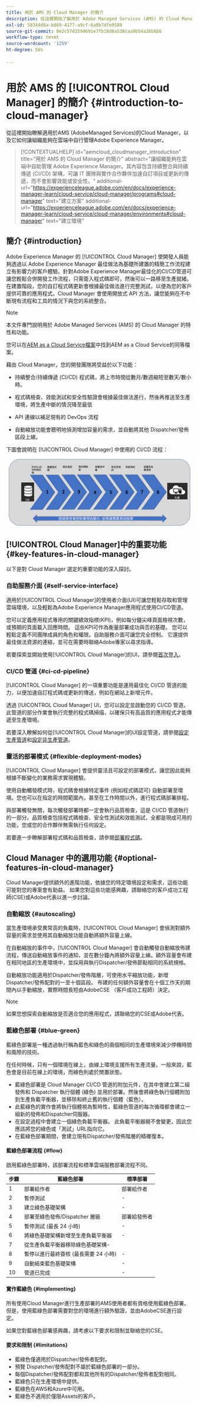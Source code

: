 ```yaml
---
title: 用於 AMS 的 Cloud Manager 的簡介
description: 從這裡開始了解用於 Adobe​ Managed Services (AMS) 的 Cloud Manager 以及它如何讓組織能夠在雲端中自助管理 Adobe​ Experience Manager。
exl-id: 58344d8a-b869-4177-a9cf-6a8b7dfe9588
source-git-commit: 8e2c57d2594691e7fb18d8a538caa9b54a26b6bb
workflow-type: tm+mt
source-wordcount: '1259'
ht-degree: 56%

---
```



# 用於 AMS 的 [!UICONTROL Cloud Manager] 的簡介 {#introduction-to-cloud-manager}

從這裡開始瞭解適用於AMS (AdobeManaged Services)的Cloud Manager，以及它如何讓組織能夠在雲端中自行管理Adobe Experience Manager。

>[!CONTEXTUALHELP]
>id="aemcloud_cloudmanager_introduction"
>title="用於 AMS 的 Cloud Manager 的簡介"
>abstract="讓組織能夠在雲端中自助管理 Adobe Experience Manager。其內容包含持續整合與持續傳遞 (CI/CD) 架構，可讓 IT 團隊與實作合作夥伴加速自訂項目或更新的傳遞，而不會影響效能或安全性。"
>additional-url="https://experienceleague.adobe.com/en/docs/experience-manager-learn/cloud-service/cloud-manager/programs#cloud-manager" text="建立方案"
>additional-url="https://experienceleague.adobe.com/en/docs/experience-manager-learn/cloud-service/cloud-manager/environments#cloud-manager" text="建立環境"

## 簡介 {#introduction}

Adobe Experience Manager 的 [!UICONTROL Cloud Manager] 使開發人員能夠透過以 Adob&#x200B;&#x200B;e Experience Manager 最佳做法為基礎所建置的精簡工作流程建立有影響力的客戶體驗。針對Adobe Experience Manager最佳化的CI/CD管道可讓您輕鬆合併開發工作流程，只需簽入程式碼即可，然後可以一路移至生產就緒。 在建置階段，您的自訂程式碼更新會根據最佳做法進行完整測試，以便為您的客戶提供可靠的應用程式。Cloud Manager 會使用開放式 API 方法，讓您能夠在不中斷現有流程和工具的情況下與您的系統整合。

>[!NOTE]
>
>本文件專門說明用於 Adob&#x200B;&#x200B;e Managed Services (AMS) 的 Cloud Manager 的特性和功能。
>
>您可以在[AEM as a Cloud Service檔案](https://experienceleague.adobe.com/zh-hant/docs/experience-manager-cloud-service/content/implementing/home)中找到AEM as a Cloud Service的同等檔案。

藉由 Cloud Manager，您的開發團隊將受益於以下功能：

* 持續整合/持續傳遞 (CI/CD) 程式碼，將上市時間從數月/數週縮短至數天/數小時。

* 程式碼檢查、效能測試和安全性驗證會根據最佳做法進行，然後再推送至生產環境，將生產中斷的情況降至最低

* API 連線以補足現有的 DevOps 流程

* 自動縮放功能會聰明地偵測增加容量的需求，並自動將其他 Dispatcher/發佈區段上線。

下圖會說明在 [!UICONTROL Cloud Manager] 中使用的 CI/CD 流程：

![CI/CD 流程](/help/assets/screen_shot_2018-05-12at73843pm.png)

## [!UICONTROL Cloud Manager]中的重要功能 {#key-features-in-cloud-manager}

以下是對 Cloud Manager 選定的重要功能的深入探討。

### 自助服務介面 {#self-service-interface}

適用於[!UICONTROL Cloud Manager]的使用者介面(UI)可讓您輕鬆存取和管理雲端環境，以及輕鬆為Adobe Experience Manager應用程式使用CI/CD管道。

您可以定義應用程式專用的關鍵績效指標(KPI)，例如每分鐘尖峰頁面檢視次數，或預期的頁面載入回應時間。 這些KPI可作為衡量部署成功與否的基礎。 您可以輕鬆定義不同團隊成員的角色和權限。自助服務介面可讓您完全控制。 它還提供最佳做法資源的連結，並可在需要時聯絡Adobe專家以尋求指導。

若要探索並開始使用[!UICONTROL Cloud Manager]的UI，請參閱[首次登入](/help/getting-started/first-time-login.md)。

### CI/CD 管道 {#ci-cd-pipeline}

[!UICONTROL Cloud Manager] 的一項重要功能是運用最佳化 CI/CD 管道的能力，以便加速自訂程式碼或更新的傳送，例如在網站上新增元件。

透過 [!UICONTROL Cloud Manager] UI，您可以設定並啟動您的 CI/CD 管道。此管道的部分作業會執行完整的程式碼掃描，以確保只有高品質的應用程式才能傳遞至生產環境。

若要深入瞭解如何從[!UICONTROL Cloud Manager]的UI設定管道，請參閱[設定生產管道](/help/using/production-pipelines.md)和[設定非生產管道](/help/using/non-production-pipelines.md)。

### 靈活的部署模式 {#flexible-deployment-modes}

[!UICONTROL Cloud Manager] 會提供靈活且可設定的部署模式，讓您因此能夠根據不斷變化的業務需求實現體驗。

使用自動觸發模式時，程式碼會根據特定事件 (例如程式碼認可) 自動部署至環境。您也可以在指定的時間範圍內，甚至在工作時間以外，進行程式碼部署排程。

與部署觸發無關，每次觸發部署時都一定會執行品質檢查，這是 CI/CD 管道執行的一部分。品質檢查包括程式碼檢查、安全性測試和效能測試，全都是現成可用的功能，您或您的合作夥伴無需執行任何設定。

若要進一步瞭解部署程式碼和品質檢查，請參閱[部署程式碼](/help/using/code-deployment.md)。

## Cloud Manager 中的選用功能 {#optional-features-in-cloud-manager}

Cloud Manager提供額外的進階功能，依據您的特定環境設定和需求，這些功能可能對您的專案會有助益。 如果您對這些功能感興趣，請聯絡您的客戶成功工程師(CSE)或Adobe代表以進一步討論。

### 自動縮放 {#autoscaling}

當生產環境承受異常高的負載時，[!UICONTROL Cloud Manager] 會偵測對額外容量的需求並使用其自動縮放功能自動將額外容量上線。

在自動縮放的事件中，[!UICONTROL Cloud Manager] 會自動觸發自動縮放佈建流程，傳送自動縮放事件的通知，並在數分鐘內將額外容量上線。額外容量會布建在相同地區的生產環境中，並採用與執行Dispatcher/發佈節點相同的系統規格。

自動縮放功能適用於Dispatcher/發佈階層，可使用水平縮放功能，新增Dispatcher/發佈配對的一至十個區段。 布建的任何額外容量會在十個工作天的期間內以手動縮放，實際時間長短由AdobeCSE （客戶成功工程師）決定。

>[!NOTE]
>
>如果您想探索自動縮放是否適合您的應用程式，請聯絡您的CSE或Adobe代表。

### 藍綠色部署 {#blue-green}

藍綠色部署是一種透過執行稱為藍色和綠色的兩個相同的生產環境來減少停機時間和風險的技術。

在任何時候，只有一個環境在線上，由線上環境支援所有生產流量。一般來說，藍色會是目前在線上的環境，而綠色則處於閒置狀態。

* 藍綠色部署是 Cloud Manager CI/CD 管道的附加元件，在其中會建立第二組發佈和 Dispatcher 執行個體 (綠色) 並用於部署。然後會將綠色執行個體附加到生產負載平衡器，並移除和終止舊的執行個體（藍色）。
* 此藍綠色的實作會將執行個體視為暫時性，藍綠色管道的每次循環都會建立一組新的發佈和Dispatcher伺服器。
* 在設定過程中會建立一個綠色負載平衡器。 此負載平衡器絕不會變更，因此您應該將您的綠色或「測試」URL指向它。
* 在藍綠色部署期間，會建立現有Dispatcher/發佈階層的精確復本。

#### 藍綠色部署流程 {#flow}

啟用藍綠色部署時，該部署流程和標準雲端服務部署流程不同。

| 步驟 | 藍綠色部署 | 標準部署 |
|---|---|---|
| 1 | 部署給作者 | 部署給作者 |
| 2 | 暫停測試 | - |
| 3 | 建立綠色基礎架構 | - |
| 4 | 部署至綠色發佈/Dispatcher 層級 | 部署給發佈者 |
| 5 | 暫停測試 (最長 24 小時) | - |
| 6 | 將綠色基礎架構新增至生產負載平衡器 | - |
| 7 | 從生產負載平衡器移除綠色基礎架構- |
| 8 | 暫停以進行最終簽核 (最長需要 24 小時) | - |
| 9 | 自動結束藍色基礎架構 | - |
| 10 | 管道已完成 | - |

#### 實作藍綠色 {#implementing}

所有使用Cloud Manager進行生產部署的AMS使用者都有資格使用藍綠色部署。 但是，使用藍綠色部署需要對您的環境進行額外驗證，並由AdobeCSE進行設定。

如果您對藍綠色部署感興趣，請考慮以下要求和限制並聯絡您的CSE。

#### 要求和限制 {#limitations}

* 藍綠色僅適用於Dispatcher/發佈者配對。
* 預覽 Dispatcher/發佈配對不屬於藍綠色部署的一部分。
* 每個Dispatcher/發佈配對都和其他所有的Dispatcher/發佈者配對相同。
* 藍綠色只在生產環境中提供。
* 藍綠色在AWS和Azure中可用。
* 藍綠色不適用於僅限Assets的客戶。
